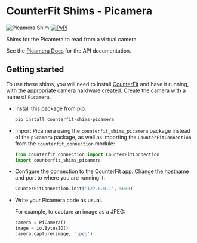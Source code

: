 # CounterFit Shims - Picamera

![Picamera Shim](https://img.shields.io/badge/Platform-Python-green) [![PyPI](https://img.shields.io/pypi/v/counterfit-shims-picamera)](https://pypi.org/project/counterfit-shims-picamera)

Shims for the Picamera to read from a virtual camera

See the [Picamera Docs](https://picamera.readthedocs.io/) for the API documentation.

## Getting started

To use these shims, you will need to install [CounterFit](https://github.com/CounterFit-IoT/CounterFit) and have it running, with the appropriate camera hardware created. Create the camera with a name of `Picamera`.

* Install this package from pip:

    ```sh
    pip install counterfit-shims-picamera
    ```

* Import Picamera using the `counterfit_shims_picamera` package instead of the `picamera` package, as well as importing the `CounterFitConnection` from the `counterfit_connection` module:

    ```python
    from counterfit_connection import CounterFitConnection
    import counterfit_shims_picamera
    ```

* Configure the connection to the CounterFit app. Change the hostname and port to where you are running it:

    ```python
    CounterFitConnection.init('127.0.0.1', 5000)
    ```

* Write your Picamera code as usual.

    For example, to capture an image as a JPEG:

    ```python
    camera = PiCamera()
    image = io.BytesIO()
    camera.capture(image, 'jpeg')
    ```
